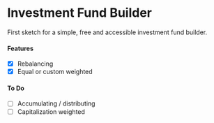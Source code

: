 # Investment Fund Builder
First sketch for a simple, free and accessible investment fund builder.

#### Features
- [x] Rebalancing
- [x] Equal or custom weighted

#### To Do
- [ ] Accumulating / distributing
- [ ] Capitalization weighted
